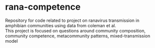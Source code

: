 # rana-competence
Repository for code related to project on ranavirus transmission in amphibian communities using data from coleman et al.  
This project is focused on questions around community composition, community competence, metacommunity patterns, mixed-transmission model
